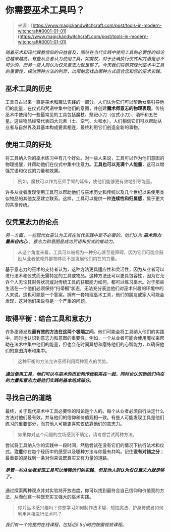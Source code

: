 <!--yml

类别: 未分类

日期: 2024年06月12日 18:32:16

-->

# 你需要巫术工具吗？

> 来源：[https://www.magickandwitchcraft.com/post/tools-in-modern-witchcraft#0001-01-01](https://www.magickandwitchcraft.com/post/tools-in-modern-witchcraft#0001-01-01)

*随着巫术和现代異教信仰的日益普及，围绕在当代实践中使用工具的必要性的辩论也越来越高。有些从业者认为使用工具，如魔杖，对于正确执行仪式和咒语是必不可少的，而另一些人则认为仅凭意志力就足够了。今天我们将研究现代巫术中工具的重要性，探讨两种方法的利弊，以帮助您找出哪种方式适合您和您的巫术实践。*

## 巫术工具的历史

工具自古以来一直是巫术和魔法实践的一部分。人们认为它们可以帮助女巫引导他们的能量，在仪式和咒语中集中他们的意图，并创建**魔术师意志的物理表现**。传统巫术中使用的一些最常见的工具包括魔杖、祭祀小刀（仪式小刀）、酒杯和五芒星。这些物品经常代表四大元素（土、空气、火和水），人们相信它们可以帮助从业者与自然界及其基本构成要素相连，最终利用它们创造全新的事物。

## 使用工具的好处

将工具纳入你的巫术练习中有几个好处。对一些人来说，工具可以作为他们意图的物理提醒，并帮助他们在仪式中集中注意力。**工具也可以充满个人能量**，这可以增强咒语和仪式的力量和效果。

> 例如，魔杖可以作为巫师手臂的延伸，使他们能够更有效地引导能量。

许多从业者发现使用工具可以帮助他们与巫术历史和传统以及几个世纪以来使用类似物品的其他女巫建立联系。这样，工具可以提供一种**连续性和归属感**，属于更大的共享传统。

## 仅凭意志力的论点

*另一方面，一些现代女巫认为工具在当代实践中是不必要的。他们认为* ***巫术的力量来自内心*** *，意志力和意图是成功咒语和仪式的推动力。*

> 从这个角度来看，工具可以被视为一种分心甚至是障碍，因为它们可能会鼓励从业者依赖外部物体而不是发展他们内在的力量。

基于意志力的巫术的支持者认为，这种方法更具适应性和灵活性，因为从业者可以进行法术和仪式而无需特定的工具或物品。这种方法还可以更具包容性，因为它允许个人无论其财务状况或对传统工具的获取能力如何，都可以练习巫术。对于那些生活在一个他们必须保持“扫帚橱”状态，无法充分表达他们对巫术兴趣的环境中的人来说，这也可能是一个答案。拥有一套物理巫术工具，他们的朋友或家人可能会发现，这对他们来说将是一个严重的问题。

## 取得平衡：结合工具和意志力

许多巫师发现**最有效的方法在这两个极端之间**。他们可能会将工具纳入他们的实践中，同时也认识到意志力和意图的重要性。例如，一个从业者可能会使用魔杖来帮助在法术中集中他们的能量，但也会花时间冥想和磨练他们的心智能力，以确保他们的意图清晰和集中。

> 这种平衡的方法允许巫师利用两种观点的优势。

##### 通过使用工具，他们可以与巫术的历史和传统联系在一起，同时也认识到他们内在的力量和意志力是他们实践的基本组成部分。

## 寻找自己的道路

最终，关于现代巫术中工具必要性的辩论是个人的。每个从业者必须自行决定什么方法对他们最有效，并与他们的信仰和价值观相一致。有些人可能发现工具是他们练习的重要部分，而其他人可能更喜欢仅依靠他们的意志力。

> 如果你对这个问题的立场感到不确定，请考虑尝试两种方法。

尝试将工具纳入你的实践中一段时间，然后尝试在没有它们的情况下执行法术和仪式。**注意**你在每个经历中的感受以及哪种方法与你最有共鸣。记住**没有对错之分**；最重要的是找到一条对你来说既真实又有力量的道路。

##### 尽管一些从业者发现工具可以增强他们的实践，但其他人则认为仅仅意志力就足够了。

通过探索两种观点并对实验持开放态度，你可以找到最符合自己信仰和价值观的方法，从而创建一种既充实又强大的巫术实践。

> 你对巫术感兴趣吗？你想学习如何制作法术罐、蜡烛魔法、护身符或者如何利用月相进行法术吗？

*我们有一个完整的在线课程，包括近5.5小时的按需视频课程。*
